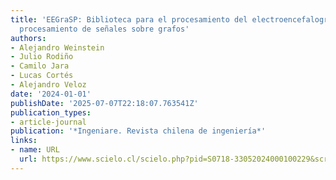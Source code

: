```yaml
---
title: 'EEGraSP: Biblioteca para el procesamiento del electroencefalograma usando
  procesamiento de señales sobre grafos'
authors:
- Alejandro Weinstein
- Julio Rodiño
- Camilo Jara
- Lucas Cortés
- Alejandro Veloz
date: '2024-01-01'
publishDate: '2025-07-07T22:18:07.763541Z'
publication_types:
- article-journal
publication: '*Ingeniare. Revista chilena de ingeniería*'
links:
- name: URL
  url: https://www.scielo.cl/scielo.php?pid=S0718-33052024000100229&script=sci_arttext
---
```

